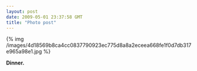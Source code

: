 ```yaml
---
layout: post
date: 2009-05-01 23:37:58 GMT
title: "Photo post"
---
```

{% img /images/4d18569b8ca4cc0837790923ec775d8a8a2eceea668fe1f0d7db317e965a98e1.jpg %}

<b>Dinner.</b>